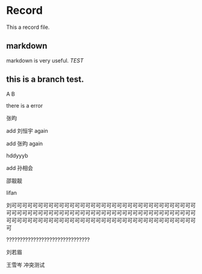 # Record

This a record file.

## markdown 
  markdown is very useful.
  *TEST*

## this is a branch test.

A B


there is a error

张昀

add 刘恒宇 again

add 张昀 again

hddyyyb


add 孙相会


邵靓靓


lifan

刘可可可可可可可可可可可可可可可可可可可可可可可可可可可可可可可可可可可可可可可可可可可可可可可可可可可可可可可可可可可可可可可可可可可可可可可可可可可可可可可可可可可可可可可可可可可可可可可可可可可可可可可可可可可可

???????????????????????????????



刘若眉

王雪岑
冲突测试
